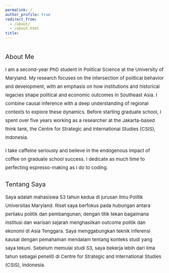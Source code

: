 ```yaml
---
permalink: /
author_profile: true
redirect_from: 
  - /about/
  - /about.html
title: 
---
```


<style>
  .about-section {
    margin-top: 40px; /* Adjust spacing above the section */
  }

  .about-section h2 {
    font-weight: normal !important; /* Force non-bold styling */
    font-size: 20px; /* Increase header size */
    margin-bottom: 10px; /* Add spacing below headers */
  }

  .about-section p {
    font-size: 15px; /* Increase font size for the write-up */
    line-height: 1.8; /* Improve readability with line spacing */
  }

  .about-section .spacer {
    margin-top: 20px; /* Adds space between sections */
  }
</style>

<section class="about-section">
  <h2>About Me</h2>
  <p>I am a second-year PhD student in Political Science at the University of Maryland. My research focuses on the intersection of political behavior and development, with an emphasis on how institutions and historical legacies shape political and economic outcomes in Southeast Asia. I combine causal inference with a deep understanding of regional contexts to explore these dynamics. Before starting graduate school, I spent over five years working as a researcher at the Jakarta-based think tank, the Centre for Strategic and International Studies (CSIS), Indonesia.</p>
  <p>I take caffeine seriously and believe in the endogenous impact of coffee on graduate school success. I dedicate as much time to perfecting espresso-making as I do to coding.</p>

  <div class="spacer"></div>

  <h2>Tentang Saya</h2>
  <p>Saya adalah mahasiswa S3 tahun kedua di jurusan Ilmu Politik Universitas Maryland. Riset saya berfokus pada hubungan antara perilaku politik dan pembangunan, dengan titik tekan bagaimana institusi dan warisan sejarah menghasilkan outcome politik dan ekonomi di Asia Tenggara. Saya menggabungkan teknik inferensi kausal dengan pemahaman mendalam tentang konteks studi yang saya tekuni. Sebelum memulai studi S3, saya bekerja lebih dari lima tahun sebagai peneliti di Centre for Strategic and International Studies (CSIS), Indonesia.</p>
</section>
